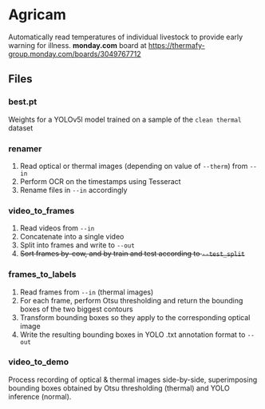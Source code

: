 # Agricam
Automatically read temperatures of individual livestock to provide early warning for illness. **monday.com** board at https://thermafy-group.monday.com/boards/3049767712

## Files

### best.pt
Weights for a YOLOv5l model trained on a sample of the `clean thermal` dataset

### renamer
1. Read optical or thermal images (depending on value of `--therm`) from `--in`
2. Perform OCR on the timestamps using Tesseract
3. Rename files in `--in` accordingly

### video_to_frames
1. Read videos from `--in`
2. Concatenate into a single video
3. Split into frames and write to `--out`
4. ~~Sort frames by-cow, and by train and test according to `--test_split`~~

### frames_to_labels
1. Read frames from `--in` (thermal images)
2. For each frame, perform Otsu thresholding and return the bounding boxes of the two biggest contours
3. Transform bounding boxes so they apply to the corresponding optical image
4. Write the resulting bounding boxes in YOLO .txt annotation format to `--out`

### video_to_demo
Process recording of optical & thermal images side-by-side, superimposing bounding boxes obtained by Otsu thresholding (thermal) and YOLO inference (normal).
